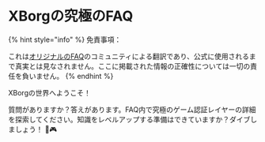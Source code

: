 # XBorgの究極のFAQ

{% hint style="info" %}
免責事項：

これは[オリジナルのFAQ](https://xborg-1.gitbook.io/faq/)のコミュニティによる翻訳であり、公式に使用されるまで真実とは見なされません。ここに掲載された情報の正確性については一切の責任を負いません。
{% endhint %}

XBorgの世界へようこそ！&#x20;

質問がありますか？答えがあります。FAQ内で究極のゲーム認証レイヤーの詳細を探索してください。知識をレベルアップする準備はできていますか？ダイブしましょう！ 🚀🎮